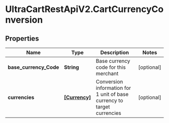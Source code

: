 # UltraCartRestApiV2.CartCurrencyConversion

## Properties

Name | Type | Description | Notes
------------ | ------------- | ------------- | -------------
**base_currency_Code** | **String** | Base currency code for this merchant | [optional] 
**currencies** | [**[Currency]**](Currency.md) | Conversion information for 1 unit of base currency to target currencies | [optional] 


